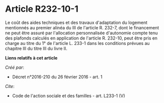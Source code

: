 # Article R232-10-1

Le coût des aides techniques et des travaux d'adaptation du logement mentionnés au premier alinéa du III de l'article R.
232-7, dont le financement ne peut être assuré par l'allocation personnalisée d'autonomie compte tenu des plafonds calculés
en application de l'article R. 232-10, peut être pris en charge au titre du 1° de l'article L. 233-1 dans les conditions
prévues au chapitre III du titre III du livre II.

**Liens relatifs à cet article**

_Créé par_:

  - Décret n°2016-210 du 26 février 2016 - art. 1

_Cite_:

  - Code de l'action sociale et des familles - art. L233-1 (V)
